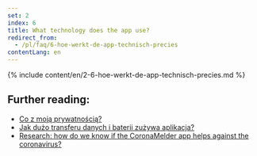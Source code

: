 ```yaml
---
set: 2
index: 6
title: What technology does the app use?
redirect_from: 
  - /pl/faq/6-hoe-werkt-de-app-technisch-precies
contentLang: en
---
```

{% include content/en/2-6-hoe-werkt-de-app-technisch-precies.md %}

## Further reading:

- <a href="/{{page.lang}}/faq/2-8-hoe-zit-het-met-mijn-privacy">Co z moją prywatnością?</a>
- <a href="/{{page.lang}}/faq/2-2-hoeveel-data-en-stroom-gebruikt-de-app">Jak dużo transferu danych i baterii zużywa aplikacja?</a>
- <a href="/{{page.lang}}/faq/3-1-onderzoek-hoe-weten-we-of-coronamelder-helpt-tegen-corona" lang="en" hreflang="en">Research: how do we know if the CoronaMelder app helps against the coronavirus?</a>

